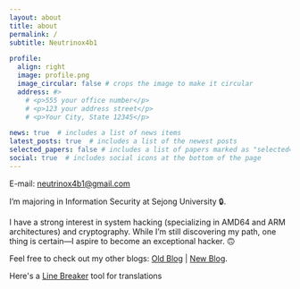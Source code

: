 ```yaml
---
layout: about
title: about
permalink: /
subtitle: Neutrinox4b1

profile:
  align: right
  image: profile.png
  image_circular: false # crops the image to make it circular
  address: #>
    # <p>555 your office number</p>
    # <p>123 your address street</p>
    # <p>Your City, State 12345</p>

news: true  # includes a list of news items
latest_posts: true  # includes a list of the newest posts
selected_papers: false # includes a list of papers marked as "selected={true}"
social: true  # includes social icons at the bottom of the page
---
```

E-mail: neutrinox4b1@gmail.com

I’m majoring in Information Security at Sejong University 🔒.

I have a strong interest in system hacking (specializing in AMD64 and ARM architectures) and cryptography. While I’m still discovering my path, one thing is certain—I aspire to become an exceptional hacker. 🙃

Feel free to check out my other blogs: [Old Blog](https://thfist-1071.tistory.com) | [New Blog](https://neutrinox4b1.tistory.com).

Here's a [Line Breaker](https://neutrinox4b1.github.io/RLB/index.html) tool for translations